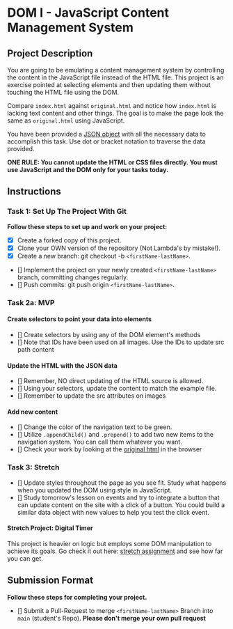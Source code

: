 # DOM I - JavaScript Content Management System

## Project Description

You are going to be emulating a content management system by controlling the content in the JavaScript file instead of the HTML file. This project is an exercise pointed at selecting elements and then updating them without touching the HTML file using the DOM.

Compare `index.html` against `original.html` and notice how `index.html` is lacking text content and other things. The goal is to make the page look the same as `original.html` using JavaScript.

You have been provided a [JSON object](js/index.js) with all the necessary data to accomplish this task.  Use dot or bracket notation to traverse the data provided.

**ONE RULE: You cannot update the HTML or CSS files directly.  You must use JavaScript and the DOM only for your tasks today.**

## Instructions

### Task 1: Set Up The Project With Git

**Follow these steps to set up and work on your project:**

* [x] Create a forked copy of this project.
* [x] Clone your OWN version of the repository (Not Lambda's by mistake!).
* [x] Create a new branch: git checkout -b `<firstName-lastName>`.
* [] Implement the project on your newly created `<firstName-lastName>` branch, committing changes regularly.
* [] Push commits: git push origin `<firstName-lastName>`.

### Task 2a: MVP

#### Create selectors to point your data into elements

* [] Create selectors by using any of the DOM element's methods
* [] Note that IDs have been used on all images. Use the IDs to update src path content

#### Update the HTML with the JSON data

* [] Remember, NO direct updating of the HTML source is allowed.
* [] Using your selectors, update the content to match the example file.
* [] Remember to update the src attributes on images

#### Add new content

* [] Change the color of the navigation text to be green.
* [] Utilize `.appendChild()` and `.prepend()` to add two new items to the navigation system. You can call them whatever you want.
* [] Check your work by looking at the [original html](original.html) in the browser

### Task 3: Stretch

* [] Update styles throughout the page as you see fit. Study what happens when you updated the DOM using style in JavaScript.  
* [] Study tomorrow's lesson on events and try to integrate a button that can update content on the site with a click of a button.  You could build a similar data object with new values to help you test the click event.

#### Stretch Project: Digital Timer

This project is heavier on logic but employs some DOM manipulation to achieve its goals.  Go check it out here: [stretch assignment](stretch-assignment) and see how far you can get.

## Submission Format

**Follow these steps for completing your project.**

* [] Submit a Pull-Request to merge `<firstName-lastName>` Branch into `main` (student's  Repo). **Please don't merge your own pull request**
